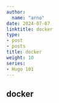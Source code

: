 ```yaml
---
author:
  name: "arno"
date: 2024-07-07
linktitle: docker
type:
- post
- posts
title: docker
weight: 10
series:
- Hugo 101
---
```



## docker

